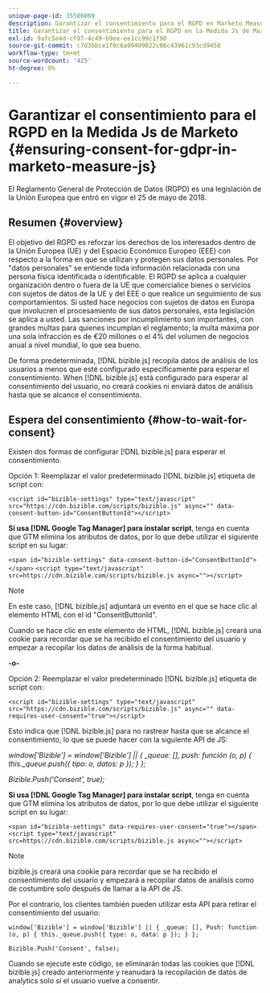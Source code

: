 ```yaml
---
unique-page-id: 35586069
description: Garantizar el consentimiento para el RGPD en Marketo Measure Js - Marketo Measure - Product Documentation
title: Garantizar el consentimiento para el RGPD en la Medida Js de Marketo
exl-id: 9afc5e4d-cf97-4c49-b9ee-ee1cc99c1f90
source-git-commit: c7d3bbce1f0c6a99409822c06c43961c93cd9458
workflow-type: tm+mt
source-wordcount: '425'
ht-degree: 0%

---
```


# Garantizar el consentimiento para el RGPD en la Medida Js de Marketo {#ensuring-consent-for-gdpr-in-marketo-measure-js}

El Reglamento General de Protección de Datos (RGPD) es una legislación de la Unión Europea que entró en vigor el 25 de mayo de 2018.

## Resumen {#overview}

El objetivo del RGPD es reforzar los derechos de los interesados dentro de la Unión Europea (UE) y del Espacio Económico Europeo (EEE) con respecto a la forma en que se utilizan y protegen sus datos personales. Por &quot;datos personales&quot; se entiende toda información relacionada con una persona física identificada o identificable. El RGPD se aplica a cualquier organización dentro o fuera de la UE que comercialice bienes o servicios con sujetos de datos de la UE y del EEE o que realice un seguimiento de sus comportamientos. Si usted hace negocios con sujetos de datos en Europa que involucren el procesamiento de sus datos personales, esta legislación se aplica a usted. Las sanciones por incumplimiento son importantes, con grandes multas para quienes incumplan el reglamento; la multa máxima por una sola infracción es de €20 millones o el 4% del volumen de negocios anual a nivel mundial, lo que sea bueno.

De forma predeterminada, [!DNL bizible.js] recopila datos de análisis de los usuarios a menos que esté configurado específicamente para esperar el consentimiento. When [!DNL bizible.js] está configurado para esperar al consentimiento del usuario, no creará cookies ni enviará datos de análisis hasta que se alcance el consentimiento.

## Espera del consentimiento {#how-to-wait-for-consent}

Existen dos formas de configurar [!DNL bizible.js] para esperar el consentimiento.

Opción 1: Reemplazar el valor predeterminado [!DNL bizible.js] etiqueta de script con:

`<script id="bizible-settings" type="text/javascript" src="https://cdn.bizible.com/scripts/bizible.js" async="" data-consent-button-id="ConsentButtonId"></script>`

**Si usa [!DNL Google Tag Manager] para instalar script**, tenga en cuenta que GTM elimina los atributos de datos, por lo que debe utilizar el siguiente script en su lugar:

`<span id="bizible-settings" data-consent-button-id="ConsentButtonId"></span>`
`<script type="text/javascript" src=https://cdn.bizible.com/scripts/bizible.js async=""></script>`

>[!NOTE]
>
>En este caso, [!DNL bizible.js] adjuntará un evento en el que se hace clic al elemento HTML con el id &quot;ConsentButtonId&quot;.

Cuando se hace clic en este elemento de HTML, [!DNL bizible.js] creará una cookie para recordar que se ha recibido el consentimiento del usuario y empezar a recopilar los datos de análisis de la forma habitual.

**-o-**

Opción 2: Reemplazar el valor predeterminado [!DNL bizible.js] etiqueta de script con:

`<script id="bizible-settings" type="text/javascript" src="https://cdn.bizible.com/scripts/bizible.js" async="" data-requires-user-consent="true"></script>`

Esto indica que [!DNL bizible.js] para no rastrear hasta que se alcance el consentimiento, lo que se puede hacer con la siguiente API de JS:

*window[&#39;Bizible&#39;] = window[&#39;Bizible&#39;] || { _queue: [], push: función (o, p) { this._queue.push({ tipo: o, datos: p }); } };*

*Bizible.Push(&#39;Consent&#39;, true);*

**Si usa [!DNL Google Tag Manager] para instalar script**, tenga en cuenta que GTM elimina los atributos de datos, por lo que debe utilizar el siguiente script en su lugar:

`<span id="bizible-settings" data-requires-user-consent="true"></span>`
`<script type="text/javascript" src=https://cdn.bizible.com/scripts/bizible.js async=""></script>`

>[!NOTE]
>
>bizible.js creará una cookie para recordar que se ha recibido el consentimiento del usuario y empezará a recopilar datos de análisis como de costumbre solo después de llamar a la API de JS.

Por el contrario, los clientes también pueden utilizar esta API para retirar el consentimiento del usuario:

`window['Bizible'] = window['Bizible'] || { _queue: [], Push: function (o, p) { this._queue.push({ type: o, data: p }); } };`

`Bizible.Push('Consent', false);`

Cuando se ejecute este código, se eliminarán todas las cookies que [!DNL bizible.js] creado anteriormente y reanudará la recopilación de datos de analytics solo si el usuario vuelve a consentir.

